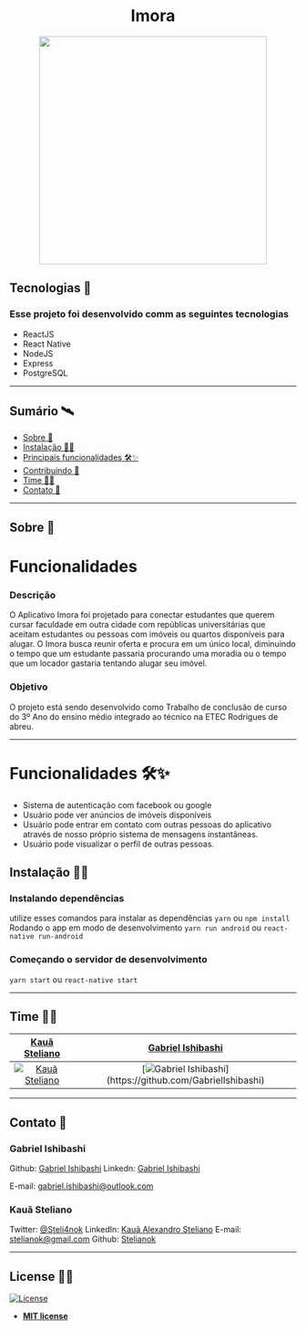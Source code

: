 <h1 align="center"> Imora </h1>
<p align="center">
<img src="https://i.imgur.com/mnAp4ts.png" align="center" width="400" height="400"></img>
</p>

 

## Tecnologias :rocket: 
### Esse projeto foi desenvolvido comm as seguintes tecnologias

- ReactJS
- React Native
- NodeJS
- Express
- PostgreSQL

---

## Sumário 🛰

- [Sobre 📖](#Sobre)
- [Instalação 👷‍♂️](#Instalação)
- [Principais funcionalidades 🛠✨](#Funcionalidades)
- [Contribuindo 🤗](#Contribuindo)
- [Time 👨‍💻](#Time)
- [Contato 💼](#Contribuibndo)

---

## Sobre 📖

# Funcionalidades


### Descrição

O Aplicativo Imora foi projetado para conectar estudantes que querem cursar faculdade em outra cidade  com repúblicas universitárias que aceitam estudantes ou pessoas com imóveis ou quartos  disponíveis para alugar. O Imora busca reunir oferta e procura em um único local, diminuindo o tempo que um estudante passaria procurando uma moradia ou o tempo que um locador  gastaria tentando alugar seu imóvel. 

### Objetivo

O projeto está sendo desenvolvido como Trabalho de conclusão de curso do 3º Ano do ensino médio integrado ao técnico na ETEC Rodrigues de abreu.

---

# Funcionalidades  🛠✨

- Sistema de autenticação com facebook  ou google
- Usuário pode ver anúncios de imóveis disponíveis
- Usuário pode entrar em contato com outras pessoas do aplicativo através de nosso próprio sistema de mensagens instantâneas.
- Usuário pode visualizar o perfil de outras pessoas.

## Instalação 👷‍♂️

### Instalando dependências
utilize esses comandos para instalar as dependências
`yarn` ou `npm install`
Rodando o app em modo de desenvolvimento
`yarn run android` ou `react-native run-android`
### Começando o servidor de desenvolvimento
`yarn start` ou `react-native start`

---


## Time 👨‍💻
| <a href="https://github.com/stelianok" target="_blank">**Kauã Steliano**</a> | <a href="https://github.com/GabrielIshibashi" target="_blank">**Gabriel Ishibashi**</a>
| :---: |:---:|
| [![Kauã Steliano](https://avatars0.githubusercontent.com/u/39469125?s=460&u=ffe5b02120cf0c761931731569682b9ce1514102&v=4?v=3&s=200)](https://github.com/stelianok)    | [![Gabriel Ishibashi](https://avatars3.githubusercontent.com/u/58631378?s=800&u=d1fea05f883cca3019fa8ac04aac8b4b6390279a&v=4?)](https://github.com/GabrielIshibashi)

---

## Contato 💼

### Gabriel Ishibashi

Github: 
[Gabriel Ishibashi](https://github.com/GabrielIshibashi)
Linkedn: 
[Gabriel Ishibashi](https://www.linkedin.com/in/gabriel-ishibashi-0935641b5/)

E-mail:
gabriel.ishibashi@outlook.com

### Kauã Steliano

Twitter:
[@Steli4nok](https://twitter.com/Steli4nok)
LinkedIn:
[Kauã Alexandro Steliano](https://www.linkedin.com/in/kauã-steliano-107620181/)
E-mail:
stelianok@gmail.com
Github: 
[Stelianok](https://github.com/stelianok)

---

## License 👨‍⚖️

[![License](http://img.shields.io/:license-mit-blue.svg?style=flat-square)](http://badges.mit-license.org)

- **[MIT license](http://opensource.org/licenses/mit-license.php)**
